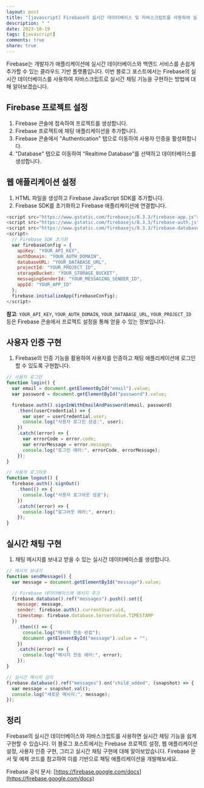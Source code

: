 ```yaml
---
layout: post
title: "[javascript] Firebase의 실시간 데이터베이스 및 자바스크립트를 사용하여 실시간 채팅 기능 구현하기"
description: " "
date: 2023-10-19
tags: [javascript]
comments: true
share: true
---
```


Firebase는 개발자가 애플리케이션에 실시간 데이터베이스와 백엔드 서비스를 손쉽게 추가할 수 있는 클라우드 기반 플랫폼입니다. 이번 블로그 포스트에서는 Firebase의 실시간 데이터베이스를 사용하여 자바스크립트로 실시간 채팅 기능을 구현하는 방법에 대해 알아보겠습니다.

## Firebase 프로젝트 설정
1. Firebase 콘솔에 접속하여 프로젝트를 생성합니다.
2. Firebase 프로젝트에 채팅 애플리케이션을 추가합니다.
3. Firebase 콘솔에서 "Authentication" 탭으로 이동하여 사용자 인증을 활성화합니다.
4. "Database" 탭으로 이동하여 "Realtime Database"를 선택하고 데이터베이스를 생성합니다.

## 웹 애플리케이션 설정
1. HTML 파일을 생성하고 Firebase JavaScript SDK를 추가합니다.
2. Firebase SDK를 초기화하고 Firebase 애플리케이션에 연결합니다.

```javascript
<script src="https://www.gstatic.com/firebasejs/8.3.3/firebase-app.js"></script>
<script src="https://www.gstatic.com/firebasejs/8.3.3/firebase-auth.js"></script>
<script src="https://www.gstatic.com/firebasejs/8.3.3/firebase-database.js"></script>
<script>
  // Firebase SDK 초기화
  var firebaseConfig = {
    apiKey: "YOUR_API_KEY",
    authDomain: "YOUR_AUTH_DOMAIN",
    databaseURL: "YOUR_DATABASE_URL",
    projectId: "YOUR_PROJECT_ID",
    storageBucket: "YOUR_STORAGE_BUCKET",
    messagingSenderId: "YOUR_MESSAGING_SENDER_ID",
    appId: "YOUR_APP_ID"
  };
  firebase.initializeApp(firebaseConfig);
</script>
```
**참고**: `YOUR_API_KEY`, `YOUR_AUTH_DOMAIN`, `YOUR_DATABASE_URL`, `YOUR_PROJECT_ID` 등은 Firebase 콘솔에서 프로젝트 설정을 통해 얻을 수 있는 정보입니다.

## 사용자 인증 구현
1. Firebase의 인증 기능을 활용하여 사용자를 인증하고 채팅 애플리케이션에 로그인할 수 있도록 구현합니다.

```javascript
// 사용자 로그인
function login() {
  var email = document.getElementById("email").value;
  var password = document.getElementById("password").value;

  firebase.auth().signInWithEmailAndPassword(email, password)
    .then((userCredential) => {
      var user = userCredential.user;
      console.log("사용자 로그인 성공:", user);
    })
    .catch((error) => {
      var errorCode = error.code;
      var errorMessage = error.message;
      console.log("로그인 에러:", errorCode, errorMessage);
    });
}

// 사용자 로그아웃
function logout() {
  firebase.auth().signOut()
    .then(() => {
      console.log("사용자 로그아웃 성공");
    })
    .catch((error) => {
      console.log("로그아웃 에러:", error);
    });
}
```

## 실시간 채팅 구현
1. 채팅 메시지를 보내고 받을 수 있는 실시간 데이터베이스를 생성합니다.

```javascript
// 메시지 보내기
function sendMessage() {
  var message = document.getElementById("message").value;

  // Firebase 데이터베이스에 메시지 추가
  firebase.database().ref("messages").push().set({
    message: message,
    sender: firebase.auth().currentUser.uid,
    timestamp: firebase.database.ServerValue.TIMESTAMP
  })
    .then(() => {
      console.log("메시지 전송 완료");
      document.getElementById("message").value = "";
    })
    .catch((error) => {
      console.log("메시지 전송 에러:", error);
    });
}

// 실시간 메시지 감지
firebase.database().ref("messages").on("child_added", (snapshot) => {
  var message = snapshot.val();
  console.log("새로운 메시지:", message);
});
```

## 정리
Firebase의 실시간 데이터베이스와 자바스크립트를 사용하면 실시간 채팅 기능을 쉽게 구현할 수 있습니다. 이 블로그 포스트에서는 Firebase 프로젝트 설정, 웹 애플리케이션 설정, 사용자 인증 구현, 그리고 실시간 채팅 구현에 대해 알아보았습니다. Firebase 문서 및 예제 코드를 참고하여 이를 기반으로 채팅 애플리케이션을 개발해보세요.

Firebase 공식 문서: [https://firebase.google.com/docs](https://firebase.google.com/docs)